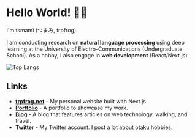 # Hello World! 🎺🐸

I'm tsmami (つまみ, trpfrog).

I am conducting research on **natural language processing** using deep learning at the University of Electro-Communications
(Undergraduate School). As a hobby, I also engage in **web development** (React/Next.js).

![Top Langs](https://github-readme-stats.vercel.app/api/top-langs/?username=TrpFrog&layout=compact)

<!--
**TrpFrog/trpfrog** is a ✨ _special_ ✨ repository because its `README.md` (this file) appears on your GitHub profile.

Here are some ideas to get you started:

- 🔭 I’m currently working on ...
- 🌱 I’m currently learning ...
- 👯 I’m looking to collaborate on ...
- 🤔 I’m looking for help with ...
- 💬 Ask me about ...
- 📫 How to reach me: ...
- 😄 Pronouns: ...
- ⚡ Fun fact: ...
-->

## Links

- [**trpfrog.net**](https://trpfrog.net) - My personal website built with Next.js.
- [**Portfolio**](https://trpfrog.net/works) - A portfolio to showcase my work.
- [**Blog**](https://trpfrog.net/blog) - A blog that features articles on web technology, walking, and travel.
- [**Twitter**](https://twitter.com/trpfrog) - My Twitter account. I post a lot about otaku hobbies.

